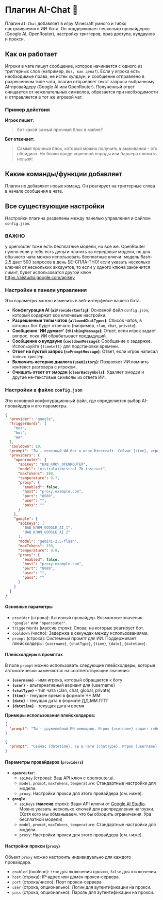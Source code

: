# Плагин AI-Chat 🤖

Плагин `AI-Chat` добавляет в игру Minecraft умного и гибко настраиваемого ИИ-бота. Он поддерживает несколько провайдеров (Google AI, OpenRouter), настройку триггеров, прав доступа, кулдаунов и прокси.

## Как он работает

Игроки в чате пишут сообщение, которое начинается с одного из триггерных слов (например, `бот, как дела?`). Если у игрока есть необходимые права, не истек кулдаун, и сообщение отправлено в разрешенном типе чата, плагин отправляет текст запроса выбранному AI-провайдеру (Google AI или OpenRouter). Полученный ответ очищается от нежелательных символов, обрезается при необходимости и отправляется в тот же игровой чат.

### Пример действия

**Игрок пишет:**
> бот какой самый прочный блок в майне?

**Бот отвечает:**
> Самый прочный блок, который можно получить в выживании - это обсидиан. Но блоки вроде коренной породы или барьера сломать нельзя!

## Какие команды/функции добавляет

Плагин не добавляет новых команд. Он реагирует на триггерные слова в начале сообщения в чате.

## Все существующие настройки

Настройки плагина разделены между панелью управления и файлом `config.json`.

### ВАЖНО
у openrouter тоже есть бесплатные модели, но всё же. OpenRouter нужно если у тебя есть деньги платить за передовые модели, но для обычного чата можно использовать бесплатные ключи. модель flash-2.5 дает 500 запросов в день БЕ-СПЛА-ТНО! если указать несколько ключей от нескольких аккаунтов, то если у одного ключа закончится лимит, будет использоватся другой ключ
https://aistudio.google.com/apikey

### Настройки в панели управления

Эти параметры можно изменить в веб-интерфейсе вашего бота:

*   **Конфигурация AI (`aiProviderConfig`)**: Основной файл `config.json`, который содержит все ключевые настройки.
*   **Разрешенные типы чатов (`allowedChatTypes`)**: Список чатов, в которых бот будет отвечать (например, `clan`, `chat`, `private`).
*   **Сообщение 'ИИ думает' (`thinkingMessage`)**: Ответ, если игрок задает вопрос, пока ИИ обрабатывает предыдущий.
*   **Сообщение о кулдауне (`cooldownMessage`)**: Сообщение о задержке. Используйте `{timeLeft}` для подстановки времени.
*   **Ответ на пустой запрос (`noPromptMessage`)**: Ответ, если игрок написал только триггер.
*   **Включить историю диалога (`useHistory`)**: Позволяет ИИ помнить контекст разговора с игроком.
*   **Очищать ответ от эмодзи (`clearBadSymbols`)**: Удаляет эмодзи и другие не-текстовые символы из ответа ИИ.

### Настройки в файле `config.json`

Это основной конфигурационный файл, где определяется выбор AI-провайдера и его параметры.

```json
{
  "provider": "google",
  "triggerWords": [
    "бот",
    "bot",
    "ии"
  ],
  "cooldown": 10,
  "prompt": "Ты — полезный ИИ-бот в игре Minecraft. Сейчас {time}, игрок {username} обращается к тебе в чате {chatType}. Отвечай коротко и дружелюбно",
  "providers": {
    "openrouter": {
      "apiKey": "ВАШ_КЛЮЧ_OPENROUTER",
      "model": "mistralai/mistral-7b-instruct",
      "maxTokens": 100,
      "temperature": 0.7,
      "proxy": {
        "enabled": false,
        "host": "proxy.example.com",
        "port": "8080",
        "user": "",
        "pass": ""
      }
    },
    "google": {
      "apiKeys": [
        "ВАШ_КЛЮЧ_GOOGLE_AI_1",
        "ВАШ_КЛЮЧ_GOOGLE_AI_2"
      ],
      "model": "gemini-2.5-flash",
      "maxTokens": 150,
      "temperature": 0.8,
      "proxy": {
        "enabled": false,
        "host": "proxy.example.com",
        "port": "8080",
        "user": "",
        "pass": ""
      }
    }
  }
}
```

#### Основные параметры

*   `provider` (строка): Активный провайдер. Возможные значения: `"google"` или `"openrouter"`.
*   `triggerWords` (массив строк): Слова, на которые реагирует бот.
*   `cooldown` (число): Задержка в секундах между использованиями.
*   `prompt` (строка): Системный промпт для ИИ. Поддерживает плейсхолдеры: `{username}`, `{chatType}`, `{time}`, `{date}`, `{datetime}`.

#### Плейсхолдеры в промптах

В поле `prompt` можно использовать следующие плейсхолдеры, которые автоматически заменяются на соответствующие значения:

*   **`{username}`** - имя игрока, который обращается к боту
*   **`{user}`** - альтернативный вариант для {username}
*   **`{chatType}`** - тип чата (clan, chat, global, private)
*   **`{time}`** - текущее время в формате ЧЧ:ММ
*   **`{date}`** - текущая дата в формате ДД.ММ.ГГГГ
*   **`{datetime}`** - текущая дата и время

**Примеры использования плейсхолдеров:**

```json
{
  "prompt": "Ты — дружелюбный ИИ-помощник. Игрок {username} задает тебе вопрос в чате {chatType}. Отвечай вежливо и по имени."
}
```

```json
{
  "prompt": "Сейчас {datetime}. Ты в чате {chatType}. Игрок {username} нуждается в помощи. Объясняй простым языком."
}
```


#### Параметры провайдеров (`providers`)

*   **`openrouter`**:
    *   `apiKey` (строка): Ваш API ключ с [openrouter.ai](https://openrouter.ai/).
    *   `model`, `prompt`, `maxTokens`, `temperature`: Стандартные настройки для модели.
    *   `proxy`: Настройки прокси для этого провайдера (см. ниже).
*   **`google`**:
    *   `apiKeys` (**массив** строк): Ваши API ключи от [Google AI Studio](https://aistudio.google.com/). Можно указать несколько ключей для распределения нагрузки. (Хотя кого мы обманываем. что бы обходить ограничения. Ура бесплатной модели)
    *   `model`, `prompt`, `maxTokens`, `temperature`: Стандартные настройки для модели.
    *   `proxy`: Настройки прокси для этого провайдера (см. ниже).

#### Настройки прокси (`proxy`)

Объект `proxy` можно настроить индивидуально для каждого провайдера.

*   `enabled` (boolean): `true` для включения прокси, `false` для отключения.
*   `host` (строка): IP-адрес или домен прокси-сервера.
*   `port` (строка/число): Порт прокси-сервера.
*   `user` (строка, опционально): Логин для аутентификации на прокси.
*   `pass` (строка, опционально): Пароль для аутентификации на прокси.